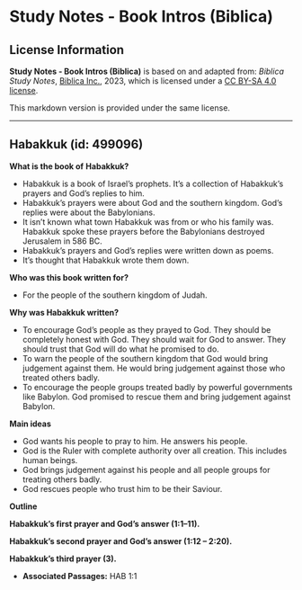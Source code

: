 # Study Notes - Book Intros (Biblica)

## License Information

**Study Notes - Book Intros (Biblica)** is based on and adapted from: _Biblica Study Notes_, [Biblica Inc.](https://www.biblica.com/), 2023, which is licensed under a [CC BY-SA 4.0 license](https://creativecommons.org/licenses/by-sa/4.0/legalcode.en).

This markdown version is provided under the same license.



--------------------------------

## Habakkuk (id: 499096)

**What is the book of** **Habakkuk?**

* Habakkuk is a book of Israel’s prophets. It’s a collection of Habakkuk’s prayers and God’s replies to him.
* Habakkuk’s prayers were about God and the southern kingdom. God’s replies were about the Babylonians.
* It isn’t known what town Habakkuk was from or who his family was. Habakkuk spoke these prayers before the Babylonians destroyed Jerusalem in 586 BC.
* Habakkuk’s prayers and God’s replies were written down as poems.
* It’s thought that Habakkuk wrote them down.

**Who was this book written for?**

* For the people of the southern kingdom of Judah.

**Why was Habakkuk written?**

* To encourage God’s people as they prayed to God. They should be completely honest with God. They should wait for God to answer. They should trust that God will do what he promised to do.
* To warn the people of the southern kingdom that God would bring judgement against them. He would bring judgement against those who treated others badly.
* To encourage the people groups treated badly by powerful governments like Babylon. God promised to rescue them and bring judgement against Babylon.

**Main ideas**

* God wants his people to pray to him. He answers his people.
* God is the Ruler with complete authority over all creation. This includes human beings.
* God brings judgement against his people and all people groups for treating others badly.
* God rescues people who trust him to be their Saviour.

**Outline**

**Habakkuk’s first prayer and God’s answer (1:1–11\).**

**Habakkuk’s second prayer and God’s answer (1:12 – 2:20\).**

**Habakkuk’s third prayer (3\).**

* **Associated Passages:** HAB 1:1

